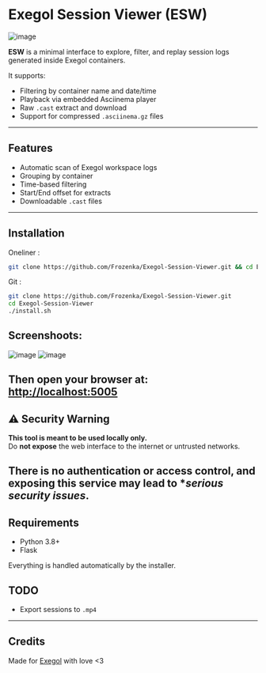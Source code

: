  
# Exegol Session Viewer (ESW)

![image](https://github.com/user-attachments/assets/ff03d2c2-e9a9-40ad-bb45-44243ae4326a)

**ESW** is a minimal interface to explore, filter, and replay session logs generated inside Exegol containers.

It supports:
- Filtering by container name and date/time
- Playback via embedded Asciinema player
- Raw `.cast` extract and download
- Support for compressed `.asciinema.gz` files

---

## Features

- Automatic scan of Exegol workspace logs
- Grouping by container
- Time-based filtering
- Start/End offset for extracts
- Downloadable `.cast` files

---

## Installation
Oneliner :
```bash
git clone https://github.com/Frozenka/Exegol-Session-Viewer.git && cd Exegol-Session-Viewer && bash install.sh
```
Git :
```bash
git clone https://github.com/Frozenka/Exegol-Session-Viewer.git
cd Exegol-Session-Viewer
./install.sh
```

## Screenshoots:
![image](https://github.com/user-attachments/assets/6bb6c9af-14d0-49dd-9b9a-f393831b1536)
![image](https://github.com/user-attachments/assets/fdc4dabd-0294-4cf6-825c-bcd7c55126d8)


Then open your browser at: [http://localhost:5005](http://localhost:5005)
---

## ⚠️ Security Warning

**This tool is meant to be used locally only.**  
Do **not expose** the web interface to the internet or untrusted networks.

There is **no authentication or access control**, and exposing this service may lead to **serious security issues*.
---
 
## Requirements

- Python 3.8+
- Flask

Everything is handled automatically by the installer.

## TODO

- Export sessions to `.mp4`

---

## Credits

Made for [Exegol](https://exegol.com) with love <3
